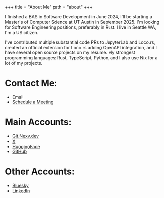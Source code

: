 +++
title = "About Me"
path = "about"
+++

I finished a BAS in Software Development in June 2024, I'll be starting a Master's of Computer Science at UT Austin in September 2025. I'm looking for Software Engineering positions, preferably in Rust. I live in Seattle WA, I'm a US citizen.

I've contributed multiple substantial code PRs to JupyterLab and Loco.rs, created an official extension for Loco.rs adding OpenAPI integration, and I have several open source projects on my resume. My strongest programming languages: Rust, TypeScript, Python, and I also use Nix for a lot of my projects.

# Contact Me:
- [Email](mailto:nexveridian@gmail.com)
- [Schedule a Meeting](https://calendly.com/nexveridian/main)

# Main Accounts:
- [Git.Nexv.dev](https://git.nexveridian.com/NexVeridian)
- [X](https://x.com/nexveridian)
- [HuggingFace](https://huggingface.co/NexVeridian)
- [GitHub](https://github.com/NexVeridian)

# Other Accounts:
- [Bluesky](https://bsky.app/profile/nexveridian.bsky.social)
- [LinkedIn](https://www.linkedin.com/in/nexveridian)
